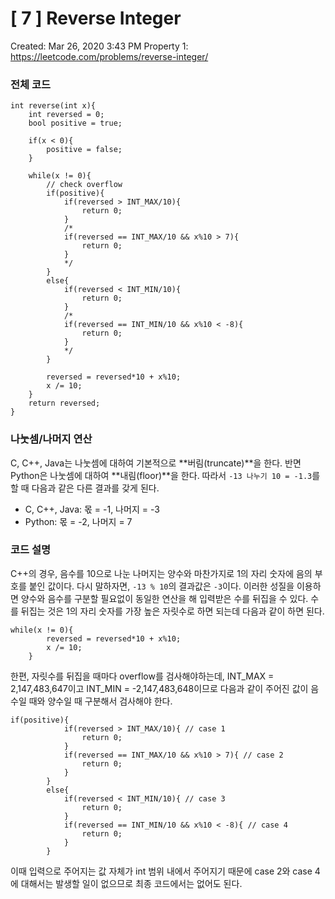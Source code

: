 # [ 7 ] Reverse Integer

Created: Mar 26, 2020 3:43 PM
Property 1: https://leetcode.com/problems/reverse-integer/

### 전체 코드

    int reverse(int x){
    	int reversed = 0;
    	bool positive = true;
    
    	if(x < 0){
    		positive = false;
    	}
    
    	while(x != 0){
    		// check overflow
    		if(positive){
    			if(reversed > INT_MAX/10){
    				return 0;
    			}
    			/*
    			if(reversed == INT_MAX/10 && x%10 > 7){
    				return 0;
    			}
    			*/	
    		}
    		else{
    			if(reversed < INT_MIN/10){
    				return 0;
    			}
    			/*
    			if(reversed == INT_MIN/10 && x%10 < -8){
    				return 0;
    			}
    			*/
    		}
    
    		reversed = reversed*10 + x%10;
    		x /= 10;
    	}
    	return reversed;
    }

### 나눗셈/나머지 연산

C, C++, Java는 나눗셈에 대하여 기본적으로 **버림(truncate)**을 한다. 반면 Python은 나눗셈에 대하여 **내림(floor)**을 한다. 따라서 `-13 나누기 10 = -1.3`를 할 때 다음과 같은 다른 결과를 갖게 된다.

- C, C++, Java: 몫 = -1, 나머지 = -3
- Python: 몫 = -2, 나머지 = 7

### 코드 설명

C++의 경우, 음수를 10으로 나눈 나머지는 양수와 마찬가지로 1의 자리 숫자에 음의 부호를 붙인 값이다. 다시 말하자면, `-13 % 10`의 결과값은 `-3`이다. 이러한 성질을 이용하면 양수와 음수를 구분할 필요없이 동일한 연산을 해 입력받은 수를 뒤집을 수 있다. 수를 뒤집는 것은 1의 자리 숫자를 가장 높은 자릿수로 하면 되는데 다음과 같이 하면 된다. 

    while(x != 0){
    		reversed = reversed*10 + x%10;
    		x /= 10;
    	}

한편, 자릿수를 뒤집을 때마다 overflow를 검사해야하는데, INT_MAX = 2,147,483,647이고 INT_MIN = -2,147,483,648이므로 다음과 같이 주어진 값이 음수일 때와 양수일 때 구분해서 검사해야 한다.

    if(positive){
    			if(reversed > INT_MAX/10){ // case 1
    				return 0;
    			}
    			if(reversed == INT_MAX/10 && x%10 > 7){ // case 2
    				return 0;
    			}
    		}
    		else{
    			if(reversed < INT_MIN/10){ // case 3
    				return 0;
    			}
    			if(reversed == INT_MIN/10 && x%10 < -8){ // case 4
    				return 0;
    			}
    		}

이때 입력으로 주어지는 값 자체가 int 범위 내에서 주어지기 때문에 case 2와 case 4에 대해서는 발생할 일이 없으므로 최종 코드에서는 없어도 된다.